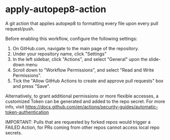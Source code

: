# apply-autopep8-action

A git action that applies autopep8 to formatting every file upon every pull request/push.

Before enabling this workflow, configure the following settings:
1. On GitHub.com, navigate to the main page of the repository.
2. Under your repository name, click "Settings"
3. In the left sidebar, click "Actions", and select "General" upon the slide-down menu
4. Scroll down to "Workflow Permissions", and select "Read and Write Permissions".
5. Tick the "Allow GitHub Actions to create and approve pull requests" box and press "Save".

Alternatively, to grant additional permissions or more flexible accesses, a customized Token can be generated and added to the repo secret.
For more info, visit https://docs.github.com/en/actions/security-guides/automatic-token-authentication

IMPORTANT: Pulls that are requested by forked repos would trigger a FAILED Action,
for PRs coming from other repos cannot access local repo secrets.
